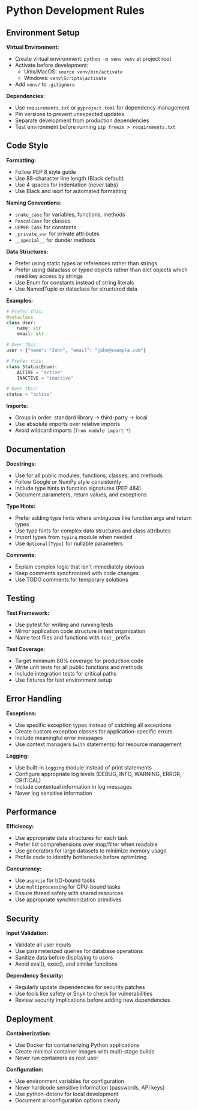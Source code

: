 # Python Development Rules

## Environment Setup

**Virtual Environment:**
- Create virtual environment: `python -m venv venv` at project root
- Activate before development:
  - Unix/MacOS: `source venv/bin/activate`
  - Windows: `venv\Scripts\activate`
- Add `venv/` to `.gitignore`

**Dependencies:**
- Use `requirements.txt` or `pyproject.toml` for dependency management
- Pin versions to prevent unexpected updates
- Separate development from production dependencies
- Test environment before running `pip freeze > requirements.txt`

## Code Style

**Formatting:**
- Follow PEP 8 style guide
- Use 88-character line length (Black default)
- Use 4 spaces for indentation (never tabs)
- Use Black and isort for automated formatting

**Naming Conventions:**
- `snake_case` for variables, functions, methods
- `PascalCase` for classes
- `UPPER_CASE` for constants
- `_private_var` for private attributes
- `__special__` for dunder methods

**Data Structures:**
- Prefer using static types or references rather than strings
- Prefer using dataclass or typed objects rather than dict objects which need key access by strings
- Use Enum for constants instead of string literals
- Use NamedTuple or dataclass for structured data

**Examples:**
```python
# Prefer this:
@dataclass
class User:
    name: str
    email: str

# Over this:
user = {"name": "John", "email": "john@example.com"}

# Prefer this:
class Status(Enum):
    ACTIVE = "active"
    INACTIVE = "inactive"

# Over this:
status = "active"
```

**Imports:**
- Group in order: standard library → third-party → local
- Use absolute imports over relative imports
- Avoid wildcard imports (`from module import *`)

## Documentation

**Docstrings:**
- Use for all public modules, functions, classes, and methods
- Follow Google or NumPy style consistently
- Include type hints in function signatures (PEP 484)
- Document parameters, return values, and exceptions

**Type Hints:**
- Prefer adding type hints where ambiguous like function args and return types
- Use type hints for complex data structures and class attributes
- Import types from `typing` module when needed
- Use `Optional[Type]` for nullable parameters

**Comments:**
- Explain complex logic that isn't immediately obvious
- Keep comments synchronized with code changes
- Use TODO comments for temporary solutions

## Testing

**Test Framework:**
- Use pytest for writing and running tests
- Mirror application code structure in test organization
- Name test files and functions with `test_` prefix

**Test Coverage:**
- Target minimum 80% coverage for production code
- Write unit tests for all public functions and methods
- Include integration tests for critical paths
- Use fixtures for test environment setup

## Error Handling

**Exceptions:**
- Use specific exception types instead of catching all exceptions
- Create custom exception classes for application-specific errors
- Include meaningful error messages
- Use context managers (`with` statements) for resource management

**Logging:**
- Use built-in `logging` module instead of print statements
- Configure appropriate log levels (DEBUG, INFO, WARNING, ERROR, CRITICAL)
- Include contextual information in log messages
- Never log sensitive information

## Performance

**Efficiency:**
- Use appropriate data structures for each task
- Prefer list comprehensions over map/filter when readable
- Use generators for large datasets to minimize memory usage
- Profile code to identify bottlenecks before optimizing

**Concurrency:**
- Use `asyncio` for I/O-bound tasks
- Use `multiprocessing` for CPU-bound tasks
- Ensure thread safety with shared resources
- Use appropriate synchronization primitives

## Security

**Input Validation:**
- Validate all user inputs
- Use parameterized queries for database operations
- Sanitize data before displaying to users
- Avoid eval(), exec(), and similar functions

**Dependency Security:**
- Regularly update dependencies for security patches
- Use tools like safety or Snyk to check for vulnerabilities
- Review security implications before adding new dependencies

## Deployment

**Containerization:**
- Use Docker for containerizing Python applications
- Create minimal container images with multi-stage builds
- Never run containers as root user

**Configuration:**
- Use environment variables for configuration
- Never hardcode sensitive information (passwords, API keys)
- Use python-dotenv for local development
- Document all configuration options clearly
